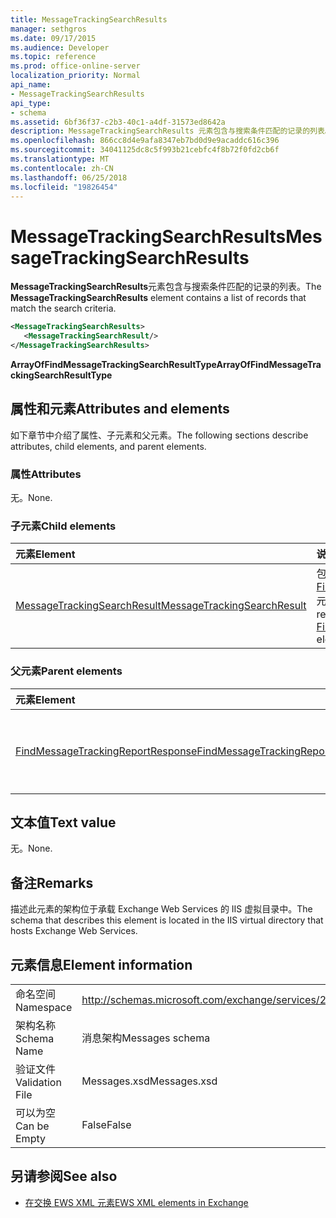```yaml
---
title: MessageTrackingSearchResults
manager: sethgros
ms.date: 09/17/2015
ms.audience: Developer
ms.topic: reference
ms.prod: office-online-server
localization_priority: Normal
api_name:
- MessageTrackingSearchResults
api_type:
- schema
ms.assetid: 6bf36f37-c2b3-40c1-a4df-31573ed8642a
description: MessageTrackingSearchResults 元素包含与搜索条件匹配的记录的列表。
ms.openlocfilehash: 866cc8d4e9afa8347eb7bd0d9e9acaddc616c396
ms.sourcegitcommit: 34041125dc8c5f993b21cebfc4f8b72f0fd2cb6f
ms.translationtype: MT
ms.contentlocale: zh-CN
ms.lasthandoff: 06/25/2018
ms.locfileid: "19826454"
---
```

# <a name="messagetrackingsearchresults"></a><span data-ttu-id="57f9c-103">MessageTrackingSearchResults</span><span class="sxs-lookup"><span data-stu-id="57f9c-103">MessageTrackingSearchResults</span></span>

<span data-ttu-id="57f9c-104">**MessageTrackingSearchResults**元素包含与搜索条件匹配的记录的列表。</span><span class="sxs-lookup"><span data-stu-id="57f9c-104">The **MessageTrackingSearchResults** element contains a list of records that match the search criteria.</span></span> 
  
```XML
<MessageTrackingSearchResults>
   <MessageTrackingSearchResult/>
</MessageTrackingSearchResults>
```

 <span data-ttu-id="57f9c-105">**ArrayOfFindMessageTrackingSearchResultType**</span><span class="sxs-lookup"><span data-stu-id="57f9c-105">**ArrayOfFindMessageTrackingSearchResultType**</span></span>
## <a name="attributes-and-elements"></a><span data-ttu-id="57f9c-106">属性和元素</span><span class="sxs-lookup"><span data-stu-id="57f9c-106">Attributes and elements</span></span>

<span data-ttu-id="57f9c-107">如下章节中介绍了属性、子元素和父元素。</span><span class="sxs-lookup"><span data-stu-id="57f9c-107">The following sections describe attributes, child elements, and parent elements.</span></span>
  
### <a name="attributes"></a><span data-ttu-id="57f9c-108">属性</span><span class="sxs-lookup"><span data-stu-id="57f9c-108">Attributes</span></span>

<span data-ttu-id="57f9c-109">无。</span><span class="sxs-lookup"><span data-stu-id="57f9c-109">None.</span></span>
  
### <a name="child-elements"></a><span data-ttu-id="57f9c-110">子元素</span><span class="sxs-lookup"><span data-stu-id="57f9c-110">Child elements</span></span>

|<span data-ttu-id="57f9c-111">**元素**</span><span class="sxs-lookup"><span data-stu-id="57f9c-111">**Element**</span></span>|<span data-ttu-id="57f9c-112">**说明**</span><span class="sxs-lookup"><span data-stu-id="57f9c-112">**Description**</span></span>|
|:-----|:-----|
|[<span data-ttu-id="57f9c-113">MessageTrackingSearchResult</span><span class="sxs-lookup"><span data-stu-id="57f9c-113">MessageTrackingSearchResult</span></span>](messagetrackingsearchresult.md) <br/> |<span data-ttu-id="57f9c-114">包含单个邮件结果[FindMessageTrackingReportResponse](findmessagetrackingreportresponse.md)元素。</span><span class="sxs-lookup"><span data-stu-id="57f9c-114">Contains a single message result for a [FindMessageTrackingReportResponse](findmessagetrackingreportresponse.md) element.</span></span>  <br/> |
   
### <a name="parent-elements"></a><span data-ttu-id="57f9c-115">父元素</span><span class="sxs-lookup"><span data-stu-id="57f9c-115">Parent elements</span></span>

|<span data-ttu-id="57f9c-116">**元素**</span><span class="sxs-lookup"><span data-stu-id="57f9c-116">**Element**</span></span>|<span data-ttu-id="57f9c-117">**说明**</span><span class="sxs-lookup"><span data-stu-id="57f9c-117">**Description**</span></span>|
|:-----|:-----|
|[<span data-ttu-id="57f9c-118">FindMessageTrackingReportResponse</span><span class="sxs-lookup"><span data-stu-id="57f9c-118">FindMessageTrackingReportResponse</span></span>](findmessagetrackingreportresponse.md) <br/> |<span data-ttu-id="57f9c-119">包含状态和的单个结果[FindMessageTrackingReport 操作](findmessagetrackingreport-operation.md)请求。</span><span class="sxs-lookup"><span data-stu-id="57f9c-119">Contains the status and result of a single [FindMessageTrackingReport operation](findmessagetrackingreport-operation.md) request.</span></span>  <br/> |
   
## <a name="text-value"></a><span data-ttu-id="57f9c-120">文本值</span><span class="sxs-lookup"><span data-stu-id="57f9c-120">Text value</span></span>

<span data-ttu-id="57f9c-121">无。</span><span class="sxs-lookup"><span data-stu-id="57f9c-121">None.</span></span>
  
## <a name="remarks"></a><span data-ttu-id="57f9c-122">备注</span><span class="sxs-lookup"><span data-stu-id="57f9c-122">Remarks</span></span>

<span data-ttu-id="57f9c-123">描述此元素的架构位于承载 Exchange Web Services 的 IIS 虚拟目录中。</span><span class="sxs-lookup"><span data-stu-id="57f9c-123">The schema that describes this element is located in the IIS virtual directory that hosts Exchange Web Services.</span></span>
  
## <a name="element-information"></a><span data-ttu-id="57f9c-124">元素信息</span><span class="sxs-lookup"><span data-stu-id="57f9c-124">Element information</span></span>

|||
|:-----|:-----|
|<span data-ttu-id="57f9c-125">命名空间</span><span class="sxs-lookup"><span data-stu-id="57f9c-125">Namespace</span></span>  <br/> |http://schemas.microsoft.com/exchange/services/2006/messages  <br/> |
|<span data-ttu-id="57f9c-126">架构名称</span><span class="sxs-lookup"><span data-stu-id="57f9c-126">Schema Name</span></span>  <br/> |<span data-ttu-id="57f9c-127">消息架构</span><span class="sxs-lookup"><span data-stu-id="57f9c-127">Messages schema</span></span>  <br/> |
|<span data-ttu-id="57f9c-128">验证文件</span><span class="sxs-lookup"><span data-stu-id="57f9c-128">Validation File</span></span>  <br/> |<span data-ttu-id="57f9c-129">Messages.xsd</span><span class="sxs-lookup"><span data-stu-id="57f9c-129">Messages.xsd</span></span>  <br/> |
|<span data-ttu-id="57f9c-130">可以为空</span><span class="sxs-lookup"><span data-stu-id="57f9c-130">Can be Empty</span></span>  <br/> |<span data-ttu-id="57f9c-131">False</span><span class="sxs-lookup"><span data-stu-id="57f9c-131">False</span></span>  <br/> |
   
## <a name="see-also"></a><span data-ttu-id="57f9c-132">另请参阅</span><span class="sxs-lookup"><span data-stu-id="57f9c-132">See also</span></span>



- [<span data-ttu-id="57f9c-133">在交换 EWS XML 元素</span><span class="sxs-lookup"><span data-stu-id="57f9c-133">EWS XML elements in Exchange</span></span>](ews-xml-elements-in-exchange.md)


